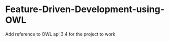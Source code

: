 Feature-Driven-Development-using-OWL
====================================
Add reference to OWL api 3.4 for the project to work
